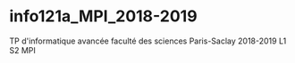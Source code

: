 # info121a_MPI_2018-2019
TP d'informatique avancée faculté des sciences Paris-Saclay 2018-2019 L1 S2 MPI
